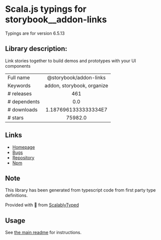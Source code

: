 
# Scala.js typings for storybook__addon-links

Typings are for version 6.5.13

## Library description:
Link stories together to build demos and prototypes with your UI components

|                    |                 |
| ------------------ | :-------------: |
| Full name          | @storybook/addon-links |
| Keywords           | addon, storybook, organize |
| # releases         | 461 |
| # dependents       | 0.0 |
| # downloads        | 1.1876961333333334E7 |
| # stars            | 75982.0 |

## Links
- [Homepage](https://github.com/storybookjs/storybook/tree/main/addons/links)
- [Bugs](https://github.com/storybookjs/storybook/issues)
- [Repository](https://github.com/storybookjs/storybook)
- [Npm](https://www.npmjs.com/package/%40storybook%2Faddon-links)
    


## Note
This library has been generated from typescript code from first party type definitions.

Provided with :purple_heart: from [ScalablyTyped](https://github.com/oyvindberg/ScalablyTyped)

## Usage
See [the main readme](../../readme.md) for instructions.


